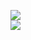 [![](https://img.shields.io/badge/Made%20With-Github%20Spray-lightgrey.svg?style=for-the-badge&logo=github)](https://github.com/Annihil/github-spray#10271)  
[![](https://i.imgur.com/2DrTn0Z.gif)](https://github.com/Annihil/github-spray)